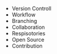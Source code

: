 - Version Controll
- Workflow
- Branching
- Collaboration
- Respisotories
- Open Source
- Contribution